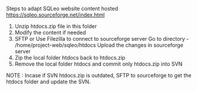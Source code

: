 Steps to adapt SQLeo website content hosted https://sqleo.sourceforge.net/index.html

1. Unzip htdocs.zip file in this folder
2. Modify the content if needed 
3. SFTP or Use Filezilla to connect to sourceforge server
   Go to directory  - /home/project-web/sqleo/htdocs
   Upload the changes in sourceforge server
4. Zip the local folder htdocs back to htdocs.zip
5. Remove the local folder htdocs and commit only htdocs.zip into SVN

NOTE : Incase if SVN htdocs.zip is outdated, SFTP to sourceforge to get the htdocs folder and update the SVN.
